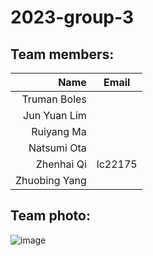 # 2023-group-3

## Team members:

| Name | Email |
|-----:|---------------|
|Truman Boles|  |
|Jun Yuan Lim|  |
|Ruiyang Ma|  |
|Natsumi Ota|  |
|Zhenhai Qi| lc22175 |
|Zhuobing Yang|  |

## Team photo:

![image](https://github.com/UoB-COMSM0110/2023-group-3/blob/main/teamphoto.jpeg)

